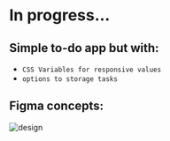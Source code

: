 # In progress...

## Simple to-do app but with:

 - `CSS Variables for responsive values`
 - `options to storage tasks`


## Figma concepts:

![design]()


